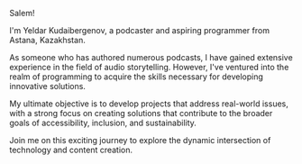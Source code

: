 Salem!

I'm Yeldar Kudaibergenov, a podcaster and aspiring programmer from Astana, Kazakhstan.

As someone who has authored numerous podcasts, I have gained extensive experience in the field of audio storytelling. However, I've ventured into the realm of programming to acquire the skills necessary for developing innovative solutions.

My ultimate objective is to develop projects that address real-world issues, with a strong focus on creating solutions that contribute to the broader goals of accessibility, inclusion, and sustainability.

Join me on this exciting journey to explore the dynamic intersection of technology and content creation.
